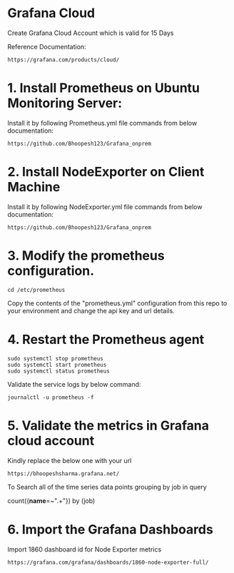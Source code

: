 # Grafana Cloud  
Create Grafana Cloud Account which is valid for 15 Days  

Reference Documentation:  

    https://grafana.com/products/cloud/

# 1. Install Prometheus on Ubuntu Monitoring Server:   
Install it by following Prometheus.yml file commands from below documentation:  

    https://github.com/Bhoopesh123/Grafana_onprem  

# 2. Install NodeExporter on Client Machine  
Install it by following NodeExporter.yml file commands from below documentation:   

    https://github.com/Bhoopesh123/Grafana_onprem 

# 3. Modify the prometheus configuration.

    cd /etc/prometheus

Copy the contents of the "prometheus.yml" configuration from this repo to your environment and change the api key and url details.

# 4. Restart the Prometheus agent

    sudo systemctl stop prometheus
    sudo systemctl start prometheus
    sudo systemctl status prometheus

Validate the service logs by below command:

    journalctl -u prometheus -f

# 5. Validate the metrics in Grafana cloud account  

Kindly replace the below one with your url  

    https://bhoopeshsharma.grafana.net/

To Search all of the time series data points grouping by job  in query  

  count({__name__=~".+"}) by (job)   

# 6. Import the Grafana Dashboards

Import 1860 dashboard id for Node Exporter metrics  

    https://grafana.com/grafana/dashboards/1860-node-exporter-full/